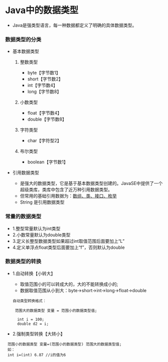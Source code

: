 # Java中的数据类型
* Java是强类型语言，每一种数据都定义了明确的具体数据类型。
### 数据类型的分类
* 基本数据类型
  1. 整数类型
     * byte【字节数1】
     * short【字节数2】
     * int【字节数4】
     * long【字节数8】

  2. 小数类型
     * float【字节数4】
     * double【字节数8】

  3. 字符类型
     * char【字符型2】

  4. 布尔类型
     * boolean【字节数1】

* 引用数据类型
  * 是强大的数据类型，它是基于基本数据类型创建的。JavaSE中提供了一个超级类库，类库中包含了近万种引用数据类型。
  * 但常用的基础引用数据为：<u>数组、类、接口、枚举</u>
  * String 是引用数据类型
### 常量的数据类型
* 1.整型常量默认为int类型
* 2.小数常量默认为double类型
* 3.定义长整型数据类型如果超过int取值范围后面要加上“L”
* 4.定义单浮点float类型后面要加上“f”，否则默认为double


### 数据类型的转换
* 1.自动转换【小转大】
  * 取值范围小的可以转成大的，大的不能转换成小的;
  * 数据取值范围从小到大：byte->short->int->long->float->double
   ```
   自动类型转换格式：

    范围大的数据类型 变量 = 范围小的数据类型值;
   ```

   ```
     int i = 100;
     double d2 = i;
   ```
* 2.强制类型转换【大转小】
```
 范围小的数据类型 变量=(范围小的数据类型) 范围大的数据类型值;
 如：
 int i=(int) 6.87 //i的值为6
```


